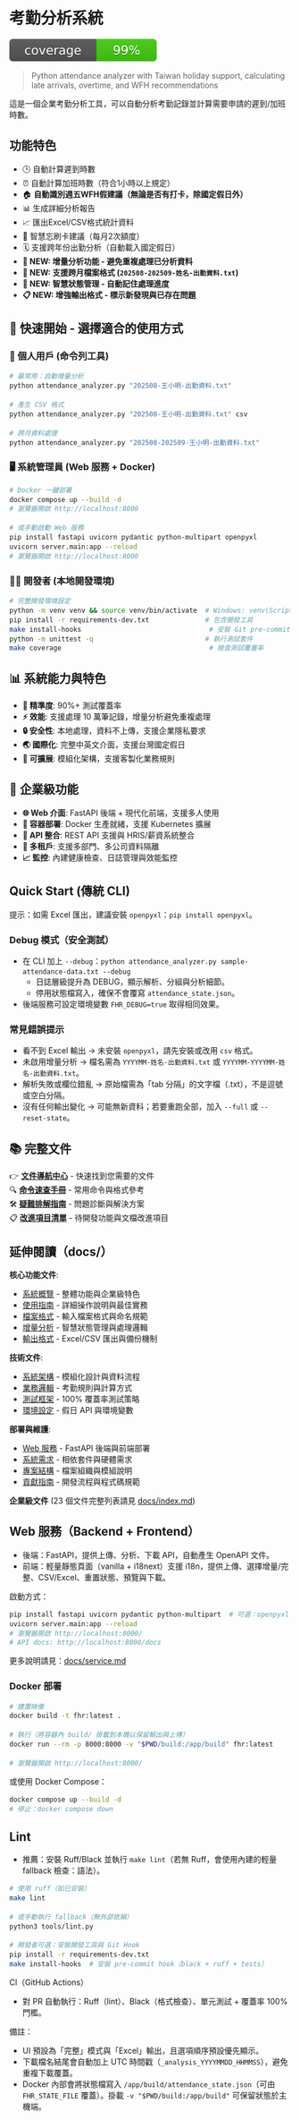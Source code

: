 # 考勤分析系統

[![Coverage](assets/coverage.svg)](docs/testing.md)

> Python attendance analyzer with Taiwan holiday support, calculating late arrivals, overtime, and WFH recommendations

這是一個企業考勤分析工具，可以自動分析考勤記錄並計算需要申請的遲到/加班時數。

## 功能特色

- 🕒 自動計算遲到時數
- ⏰ 自動計算加班時數（符合1小時以上規定）
- 🏠 **自動識別週五WFH假建議（無論是否有打卡，除國定假日外）**
- 📊 生成詳細分析報告
- 📈 匯出Excel/CSV格式統計資料
- 🔄 智慧忘刷卡建議（每月2次額度）
- 🗓️ 支援跨年份出勤分析（自動載入國定假日）
- **🚀 NEW: 增量分析功能 - 避免重複處理已分析資料**
- **📁 NEW: 支援跨月檔案格式 (`202508-202509-姓名-出勤資料.txt`)**
- **💾 NEW: 智慧狀態管理 - 自動記住處理進度**
- **📋 NEW: 增強輸出格式 - 標示新發現與已存在問題**

## 🚀 快速開始 - 選擇適合的使用方式

### 👤 個人用戶 (命令列工具)
```bash
# 最常用：自動增量分析
python attendance_analyzer.py "202508-王小明-出勤資料.txt"

# 產生 CSV 格式
python attendance_analyzer.py "202508-王小明-出勤資料.txt" csv

# 跨月資料處理
python attendance_analyzer.py "202508-202509-王小明-出勤資料.txt"
```

### 🖥️ 系統管理員 (Web 服務 + Docker)
```bash
# Docker 一鍵部署
docker compose up --build -d
# 瀏覽器開啟 http://localhost:8000

# 或手動啟動 Web 服務
pip install fastapi uvicorn pydantic python-multipart openpyxl
uvicorn server.main:app --reload
# 瀏覽器開啟 http://localhost:8000
```

### 👩‍💻 開發者 (本地開發環境)
```bash
# 完整開發環境設定
python -m venv venv && source venv/bin/activate  # Windows: venv\Scripts\activate
pip install -r requirements-dev.txt              # 包含開發工具
make install-hooks                                # 安裝 Git pre-commit hooks
python -m unittest -q                            # 執行測試套件
make coverage                                     # 檢查測試覆蓋率
```

## 📊 系統能力與特色
- **🎯 精準度**: 90%+ 測試覆蓋率  
- **⚡ 效能**: 支援處理 10 萬筆記錄，增量分析避免重複處理
- **🔒 安全性**: 本地處理，資料不上傳，支援企業隱私要求
- **🌏 國際化**: 完整中英文介面，支援台灣國定假日
- **🔧 可擴展**: 模組化架構，支援客製化業務規則

## 🏢 企業級功能
- **🌐 Web 介面**: FastAPI 後端 + 現代化前端，支援多人使用
- **🐳 容器部署**: Docker 生產就緒，支援 Kubernetes 擴展  
- **🔗 API 整合**: REST API 支援與 HRIS/薪資系統整合
- **👥 多租戶**: 支援多部門、多公司資料隔離
- **📈 監控**: 內建健康檢查、日誌管理與效能監控

## Quick Start (傳統 CLI)

提示：如需 Excel 匯出，建議安裝 `openpyxl`：`pip install openpyxl`。

### Debug 模式（安全測試）

- 在 CLI 加上 `--debug`：`python attendance_analyzer.py sample-attendance-data.txt --debug`
  - 日誌層級提升為 DEBUG，顯示解析、分組與分析細節。
  - 停用狀態檔寫入，確保不會覆寫 `attendance_state.json`。
- 後端服務可設定環境變數 `FHR_DEBUG=true` 取得相同效果。

### 常見錯誤提示

- 看不到 Excel 輸出 → 未安裝 `openpyxl`，請先安裝或改用 `csv` 格式。
- 未啟用增量分析 → 檔名需為 `YYYYMM-姓名-出勤資料.txt` 或 `YYYYMM-YYYYMM-姓名-出勤資料.txt`。
- 解析失敗或欄位錯亂 → 原始檔需為「tab 分隔」的文字檔（.txt），不是逗號或空白分隔。
- 沒有任何輸出變化 → 可能無新資料；若要重跑全部，加入 `--full` 或 `--reset-state`。

## 📚 完整文件

👉 **[文件導航中心](docs/index.md)** - 快速找到您需要的文件  
🔍 **[命令速查手冊](docs/quick-reference.md)** - 常用命令與格式參考  
🛠️ **[疑難排解指南](docs/troubleshooting.md)** - 問題診斷與解決方案  
📋 **[改進項目清單](todos/README.md)** - 待開發功能與文檔改進項目

## 延伸閱讀（docs/）

**核心功能文件**:
- [系統概覽](docs/overview.md) - 整體功能與企業級特色
- [使用指南](docs/usage.md) - 詳細操作說明與最佳實務  
- [檔案格式](docs/data-format.md) - 輸入檔案格式與命名規範
- [增量分析](docs/incremental.md) - 智慧狀態管理與處理邏輯
- [輸出格式](docs/output.md) - Excel/CSV 匯出與備份機制

**技術文件**:
- [系統架構](docs/architecture.md) - 模組化設計與資料流程
- [業務邏輯](docs/logic.md) - 考勤規則與計算方式
- [測試框架](docs/testing.md) - 100% 覆蓋率測試策略
- [環境設定](docs/environment.md) - 假日 API 與環境變數

**部署與維護**:
- [Web 服務](docs/service.md) - FastAPI 後端與前端部署
- [系統需求](docs/requirements.md) - 相依套件與硬體需求
- [專案結構](docs/project-structure.md) - 檔案組織與模組說明
- [貢獻指南](docs/contributing.md) - 開發流程與程式碼規範

**企業級文件** (23 個文件完整列表請見 [docs/index.md](docs/index.md))

## Web 服務（Backend + Frontend）

- 後端：FastAPI，提供上傳、分析、下載 API，自動產生 OpenAPI 文件。
- 前端：輕量靜態頁面（vanilla + i18next）支援 i18n，提供上傳、選擇增量/完整、CSV/Excel、重置狀態、預覽與下載。

啟動方式：

```bash
pip install fastapi uvicorn pydantic python-multipart  # 可選：openpyxl（Excel）
uvicorn server.main:app --reload
# 瀏覽器開啟 http://localhost:8000/
# API docs: http://localhost:8000/docs
```

更多說明請見：[docs/service.md](docs/service.md)

### Docker 部署

```bash
# 建置映像
docker build -t fhr:latest .

# 執行（將容器內 build/ 掛載到本機以保留輸出與上傳）
docker run --rm -p 8000:8000 -v "$PWD/build:/app/build" fhr:latest

# 瀏覽器開啟 http://localhost:8000/
```

或使用 Docker Compose：

```bash
docker compose up --build -d
# 停止：docker compose down
```

## Lint

- 推薦：安裝 Ruff/Black 並執行 `make lint`（若無 Ruff，會使用內建的輕量 fallback 檢查：語法）。

```bash
# 使用 ruff（如已安裝）
make lint

# 或手動執行 fallback（無外部依賴）
python3 tools/lint.py

# 開發者可選：安裝開發工具與 Git Hook
pip install -r requirements-dev.txt
make install-hooks  # 安裝 pre-commit hook（black + ruff + tests）
```

CI（GitHub Actions）
- 對 PR 自動執行：Ruff（lint）、Black（格式檢查）、單元測試 + 覆蓋率 100% 門檻。

備註：
- UI 預設為「完整」模式與「Excel」輸出，且選項順序預設優先顯示。
- 下載檔名結尾會自動加上 UTC 時間戳（`_analysis_YYYYMMDD_HHMMSS`），避免重複下載覆蓋。
- Docker 內部會將狀態檔寫入 `/app/build/attendance_state.json`（可由 `FHR_STATE_FILE` 覆蓋）。掛載 `-v "$PWD/build:/app/build"` 可保留狀態於主機端。
